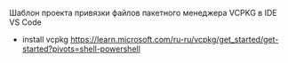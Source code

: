 Шаблон проекта привязки файлов пакетного менеджера VCPKG в IDE VS Code
- install vcpkg https://learn.microsoft.com/ru-ru/vcpkg/get_started/get-started?pivots=shell-powershell
